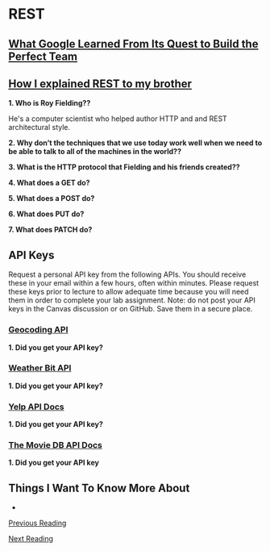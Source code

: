# REST

## [What Google Learned From Its Quest to Build the Perfect Team](https://www.google.com/amp/mobile.nytimes.com/2016/02/28/magazine/what-google-learned-from-its-quest-to-build-the-perfect-team.amp.html)

## [How I explained REST to my brother](https://gist.github.com/brookr/5977550)

**1. Who is Roy Fielding??**

He's a computer scientist who helped author HTTP and and REST architectural style.

**2. Why don’t the techniques that we use today work well when we need to be able to talk to all of the machines in the world??**



**3. What is the HTTP protocol that Fielding and his friends created??**


**4. What does a GET do?**


**5. What does a POST do?**


**6. What does PUT do?**


**7. What does PATCH do?**

## API Keys

Request a personal API key from the following APIs. You should receive these in your email within a few hours, often within minutes. Please request these keys prior to lecture to allow adequate time because you will need them in order to complete your lab assignment. Note: do not post your API keys in the Canvas discussion or on GitHub. Save them in a secure place.

### [Geocoding API](https://locationiq.com/)

**1. Did you get your API key?**

### [Weather Bit API](https://www.weatherbit.io/)

**1. Did you get your API key?**

### [Yelp API Docs](https://www.yelp.com/developers/documentation/v3/business_search)

**1. Did you get your API key?**

### [The Movie DB API Docs](https://developers.themoviedb.org/3/getting-started/introduction)

**1. Did you get your API key**


## Things I Want To Know More About

-

[Previous Reading](./class-06.md)

[Next Reading](./class-08.md)
